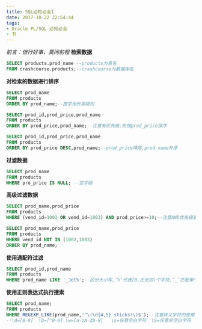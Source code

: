 ```yaml
---
title: SQL必知必会1
date: 2017-10-22 22:54:44
tags: 
- Oracle PL/SQL 必知必会
- 书
---
```

*前言：但行好事，莫问前程*
**检索数据**
````sql
SELECT products.prod_name --products为表名
FROM crashcourse.products;--crashcourse为数据库名
````
**对检索的数据进行排序**
````sql
SELECT prod_name
FROM products
ORDER BY prod_name;--按字母升序排列
````
````sql
SELECT prod_id,prod_price,prod_name
FROM products
ORDER BY prod_price,prod_name;--注意有优先级,先按prod_price排序
````
````sql
SELECT prod_id,prod_price,prod_name
FROM products
ORDER BY prod_price DESC,prod_name;--prod_price降序,prod_name升序
````
**过滤数据**
````sql
SELECT prod_name
FROM products
WHERE pro_price IS NULL; --空字段
````
**高级过滤数据**
````sql
SELECT prod_name,prod_price
FROM products
WHERE (vend_id=1002 OR vend_id=1003) AND prod_price>=10;--注意AND优先级更高
````
````sql
SELECT prod_name,prod_price
FROM products
WHERE vend_id NOT IN (1002,1003)
ORDER BY prod_name;
````
**使用通配符过滤**
````sql
SELECT prod_id,prod_name
FROM products
WHERE prod_name LIKE '_Jet%';--区分大小写,‘%’代表[0,正无穷)个字符,‘_’匹配单个字符
````

**使用正则表达式执行搜索**
````sql
SELECT prod_name;
FROM products
WHERE REGEXP_LIKE(prod_name,'^\(\d{4,5} sticks?\)$');--注意转义字符的使用
--\d=[0-9]  \D=[^0-9] \w=[a-zA-Z0-9]   \s=任意空白字符  \S=任意非空白字符  ^=开头(^有两种意思:取反和开头) $=末尾
````
